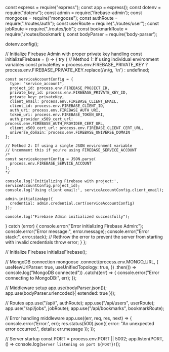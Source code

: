 const express = require("express");
const app = express();
const dotenv = require("dotenv");
const admin = require('firebase-admin');
const mongoose = require("mongoose");
const authRoute = require("./routes/auth");
const userRoute = require("./routes/user");
const jobRoute = require("./routes/job");
const bookmarkRoute = require('./routes/bookmark');
const bodyParser = require('body-parser');

dotenv.config();

// Initialize Firebase Admin with proper private key handling
const initializeFirebase = () => {
  try {
    // Method 1: If using individual environment variables
    const privateKey = process.env.FIREBASE_PRIVATE_KEY
      ? process.env.FIREBASE_PRIVATE_KEY.replace(/\\n/g, '\n')
      : undefined;

    const serviceAccountConfig = {
      type: "service_account",
      project_id: process.env.FIREBASE_PROJECT_ID,
      private_key_id: process.env.FIREBASE_PRIVATE_KEY_ID,
      private_key: privateKey,
      client_email: process.env.FIREBASE_CLIENT_EMAIL,
      client_id: process.env.FIREBASE_CLIENT_ID,
      auth_uri: process.env.FIREBASE_AUTH_URI,
      token_uri: process.env.FIREBASE_TOKEN_URI,
      auth_provider_x509_cert_url: process.env.FIREBASE_AUTH_PROVIDER_CERT_URL,
      client_x509_cert_url: process.env.FIREBASE_CLIENT_CERT_URL,
      universe_domain: process.env.FIREBASE_UNIVERSE_DOMAIN
    };

    // Method 2: If using a single JSON environment variable
    // Uncomment this if you're using FIREBASE_SERVICE_ACCOUNT
    /*
    const serviceAccountConfig = JSON.parse(
      process.env.FIREBASE_SERVICE_ACCOUNT
    );
    */

    console.log('Initializing Firebase with project:', serviceAccountConfig.project_id);
    console.log('Using client email:', serviceAccountConfig.client_email);
    
    admin.initializeApp({
      credential: admin.credential.cert(serviceAccountConfig)
    });
    
    console.log("Firebase Admin initialized successfully");
  } catch (error) {
    console.error("Error initializing Firebase Admin:");
    console.error("Error message:", error.message);
    console.error("Error stack:", error.stack);
    // Rethrow the error to prevent the server from starting with invalid credentials
    throw error;
  }
};

// Initialize Firebase
initializeFirebase();

// MongoDB connection
mongoose
  .connect(process.env.MONGO_URL, {
    useNewUrlParser: true,
    useUnifiedTopology: true,
  })
  .then(() => console.log("MongoDB connected"))
  .catch((err) => {
    console.error("Error connecting to MongoDB:", err);
  });

// Middleware setup
app.use(bodyParser.json());
app.use(bodyParser.urlencoded({ extended: true }));

// Routes
app.use("/api/", authRoute);
app.use("/api/users", userRoute);
app.use("/api/jobs", jobRoute);
app.use("/api/bookmarks", bookmarkRoute);

// Error handling middleware
app.use((err, req, res, next) => {
  console.error('Error:', err);
  res.status(500).json({
    error: "An unexpected error occurred.",
    details: err.message
  });
});

// Server startup
const PORT = process.env.PORT || 5002;
app.listen(PORT, () => console.log(`Server listening on port ${PORT}!`));
